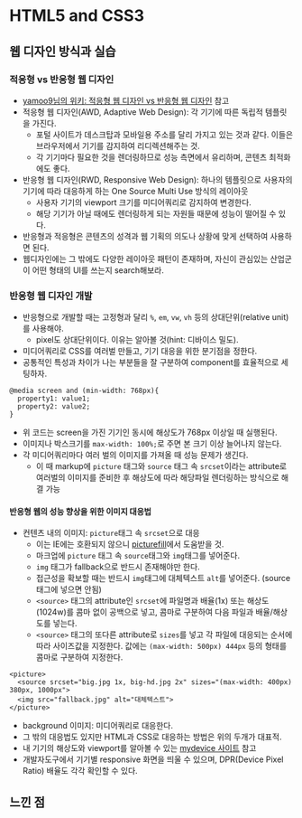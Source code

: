 # HTML5 and CSS3

## 웹 디자인 방식과 실습

### 적응형 vs 반응형 웹 디자인
- [yamoo9님의 위키: 적응형 웹 디자인 vs 반응형 웹 디자인](https://github.com/yamoo9/cj-olive-networks/wiki/%EC%A0%81%EC%9D%91%ED%98%95-%EC%9B%B9-%EB%94%94%EC%9E%90%EC%9D%B8-VS-%EB%B0%98%EC%9D%91%ED%98%95-%EC%9B%B9-%EB%94%94%EC%9E%90%EC%9D%B8) 참고
- 적응형 웹 디자인(AWD, Adaptive Web Design): 각 기기에 따른 독립적 템플릿을 가진다. 
  - 포털 사이트가 데스크탑과 모바일용 주소를 달리 가지고 있는 것과 같다. 이들은 브라우저에서 기기를 감지하여 리디렉션해주는 것.
  - 각 기기마다 필요한 것을 렌더링하므로 성능 측면에서 유리하며, 콘텐츠 최적화에도 좋다.
- 반응형 웹 디자인(RWD, Responsive Web Design): 하나의 템플릿으로 사용자의 기기에 따라 대응하게 하는 One Source Multi Use 방식의 레이아웃
  - 사용자 기기의 viewport 크기를 미디어쿼리로 감지하여 변경한다.
  - 해당 기기가 아닐 때에도 렌더링하게 되는 자원들 때문에 성능이 떨어질 수 있다.
- 반응형과 적응형은 콘텐츠의 성격과 웹 기획의 의도나 상황에 맞게 선택하여 사용하면 된다.
- 웹디자인에는 그 밖에도 다양한 레이아웃 패턴이 존재하며, 자신이 관심있는 산업군이 어떤 형태의 UI를 쓰는지 search해보라.

### 반응형 웹 디자인 개발
- 반응형으로 개발할 때는 고정형과 달리 `%`, `em`, `vw`, `vh` 등의 상대단위(relative unit)를 사용해야.
  - pixel도 상대단위이다. 이유는 알아볼 것(hint: 디바이스 밀도).
- 미디어쿼리로 CSS를 여러벌 만들고, 기기 대응을 위한 분기점을 정한다.
- 공통적인 특성과 차이가 나는 부분들을 잘 구분하여 component를 효율적으로 세팅하자.

```
@media screen and (min-width: 768px){
  property1: value1;
  property2: value2;
}
```
- 위 코드는 screen을 가진 기기인 동시에 해상도가 768px 이상일 때 실행된다.
- 이미지나 박스크기를 `max-width: 100%;`로 주면 본 크기 이상 늘어나지 않는다.
- 각 미디어쿼리마다 여러 벌의 이미지를 가져올 때 성능 문제가 생긴다.
  - 이 때 markup에 `picture` 태그와 `source` 태그 속 `srcset`이라는 attribute로 여러벌의 이미지를 준비한 후 해상도에 따라 해당파일 렌더링하는 방식으로 해결 가능

#### 반응형 웹의 성능 향상을 위한 이미지 대응법
- 컨텐츠 내의 이미지: `picture`태그 속 `srcset`으로 대응
  - 이는 IE에는 호환되지 않으니 [picturefill](https://github.com/scottjehl/picturefill)에서 도움받을 것.
  - 마크업에 `picture` 태그 속 `source`태그와 `img`태그를 넣어준다.
  - `img` 태그가 fallback으로 반드시 존재해야만 한다. 
  - 접근성을 확보할 때는 반드시 `img`태그에 대체텍스트 `alt`를 넣어준다. (source태그에 넣으면 안됨)
  - `<source>` 태그의 attribute인 `srcset`에 파일명과 배율(1x) 또는 해상도(1024w)를 콤마 없이 공백으로 넣고, 콤마로 구분하여 다음 파일과 배율/해상도를 넣는다.
  - `<source>` 태그의 또다른 attribute로 `sizes`를 넣고 각 파일에 대응되는 순서에 따라 사이즈값을 지정한다. 값에는 `(max-width: 500px) 444px` 등의 형태를 콤마로 구분하여 지정한다.
```
<picture>
  <source srcset="big.jpg 1x, big-hd.jpg 2x" sizes="(max-width: 400px) 380px, 1000px">
  <img src="fallback.jpg" alt="대체텍스트">
</picture>
```
- background 이미지: 미디어쿼리로 대응한다.
- 그 밖의 대응법도 있지만 HTML과 CSS로 대응하는 방법은 위의 두개가 대표적.
- 내 기기의 해상도와 viewport를 알아볼 수 있는 [mydevice 사이트](https://www.mydevice.io/) 참고
- 개발자도구에서 기기별 responsive 화면을 띄울 수 있으며, DPR(Device Pixel Ratio) 배율도 각각 확인할 수 있다.
 


## 느낀 점
